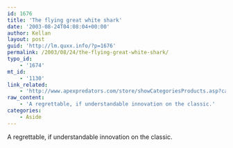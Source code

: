 ```yaml
---
id: 1676
title: 'The flying great white shark'
date: '2003-08-24T04:08:04+00:00'
author: Kellan
layout: post
guid: 'http://lm.quxx.info/?p=1676'
permalink: /2003/08/24/the-flying-great-white-shark/
typo_id:
    - '1674'
mt_id:
    - '1130'
link_related:
    - 'http://www.apexpredators.com/store/showCategoriesProducts.asp?categoryID=6'
raw_content:
    - 'A regrettable, if understandable innovation on the classic.'
categories:
    - Aside
---
```


A regrettable, if understandable innovation on the classic.